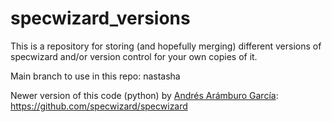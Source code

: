 # specwizard_versions
This is a repository for storing (and hopefully merging) different versions of specwizard and/or version control for your own copies of it.

Main branch to use in this repo: nastasha

Newer version of this code (python) by [Andrés Arámburo García](https://github.com/aaramburo): https://github.com/specwizard/specwizard
